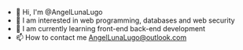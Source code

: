 - 👋 Hi, I'm @AngelLunaLugo
- 👀 I am interested in web programming, databases and web security
- 🌱 I am currently learning front-end back-end development
- 📫 How to contact me AngelLunaLugo@outlook.com

<!---
AngelLunaLugo/AngelLunaLugo is a ✨ special ✨ repository because its `README.md` (this file) appears on your GitHub profile.
You can click the Preview link to take a look at your changes.
--->
